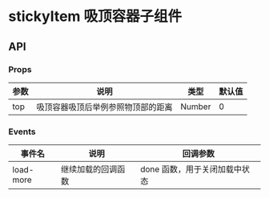 # stickyItem 吸顶容器子组件

## API

### Props

| 参数 | 说明                               | 类型   | 默认值 |
| ---- | ---------------------------------- | ------ | ------ |
| top  | 吸顶容器吸顶后举例参照物顶部的距离 | Number | 0      |

### Events

| 事件名    | 说明               | 回调参数                      |
| --------- | ------------------ | ----------------------------- |
| load-more | 继续加载的回调函数 | done 函数，用于关闭加载中状态 |
